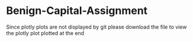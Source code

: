 # Benign-Capital-Assignment

Since plotly plots are not displayed by git please download the file to view the plotly plot plotted at the end
